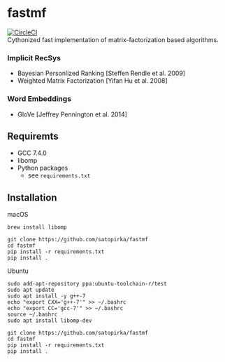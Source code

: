 
# fastmf
[![CircleCI](https://circleci.com/gh/satopirka/fastmf.svg?style=svg)](https://circleci.com/gh/satopirka/fastmf)  
Cythonized fast implementation of matrix-factorization based algorithms.

### Implicit RecSys
- Bayesian Personlized Ranking [Steffen Rendle et al. 2009]
- Weighted Matrix Factorization [Yifan Hu et al. 2008]

### Word Embeddings
- GloVe [Jeffrey Pennington et al. 2014]

## Requiremts
- GCC 7.4.0
- libomp
- Python packages
    - see `requirements.txt`

## Installation
macOS
```
brew install libomp

git clone https://github.com/satopirka/fastmf
cd fastmf
pip install -r requirements.txt
pip install .
```

Ubuntu
```
sudo add-apt-repository ppa:ubuntu-toolchain-r/test
sudo apt update
sudo apt install -y g++-7
echo "export CXX='g++-7'" >> ~/.bashrc
echo "export CC='gcc-7'" >> ~/.bashrc
source ~/.bashrc
sudo apt install libomp-dev

git clone https://github.com/satopirka/fastmf
cd fastmf
pip install -r requirements.txt
pip install .
```
